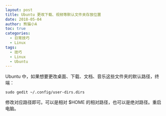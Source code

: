 ```yaml
---
layout: post
title: Ubuntu 更改下载、视频等默认文件夹存放位置
date: 2018-05-04
author: 熊猫小A
toc: true
categories: 
  - 日常技巧
  - Linux
tags:
  - 技巧
  - Linux
  - Ubuntu
---
```


Ubuntu 中，如果想要更改桌面、下载、文档、音乐这些文件夹的默认路径，终端：

```
sudo gedit ~/.config/user-dirs.dirs
```

修改对应路径即可。可以是相对 $HOME 的相对路径，也可以是绝对路径。重启电脑。



